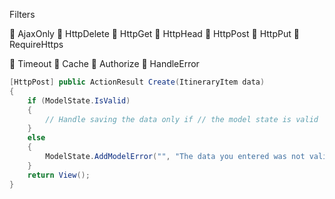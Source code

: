 Filters

 AjaxOnly
 HttpDelete
 HttpGet
 HttpHead
 HttpPost
 HttpPut
 RequireHttps

 Timeout
 Cache
 Authorize
 HandleError

```cs
[HttpPost] public ActionResult Create(ItineraryItem data) 
{ 
	if (ModelState.IsValid) 
	{ 
		// Handle saving the data only if // the model state is valid 
	} 
	else 
	{ 
		ModelState.AddModelError("", "The data you entered was not valid"); 
	} 
	return View(); 
}
```

